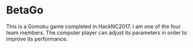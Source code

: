 # BetaGo
This is a Gomoku game completed in HackNC2017.
I am one of the four team members.
The computer player can adjust its parameters in order to improve its performance.
